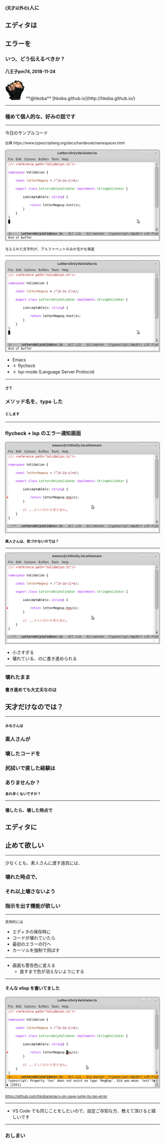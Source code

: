 ### <small>(天才以外の)</small>人に
## エディタは
## エラーを
### いつ、どう伝えるべきか？


#### 八王子pm74, 2018-11-24

<img src="img/myfistrect.jpg" style="width: 64px; height: 64px">
**@hkoba** [hkoba.github.io](http://hkoba.github.io/)

---

### 極めて個人的な、好みの話です

---

今日のサンプルコード

<small>
出典 https://www.typescriptlang.org/docs/handbook/namespaces.html
</small>

![](img/samplecode.png)

<small>与えられた文字列が、アルファベットのみか否かを検査</small>

---

<!-- .slide: class="small" -->

![](img/samplecode.png)

* Emacs
* ＋ flycheck
* ＋ lsp-mode (Language Server Protocol)

---

#### <small>さて</small>

### メソッド名を、typo した

#### <small>とします</small>

---

### flycheck + lsp のエラー通知画面

![](img/flycheck-error-default.png)

<small>**素人さんは、気づかないのでは？**</small><!-- .element: class="fragment" -->

---

![](img/flycheck-error-default.png)

* 小さすぎる
* 壊れている、のに書き進められる<!-- .element: class="fragment" -->

---

### 壊れたまま
#### 書き進めても大丈夫なのは
## 天才だけなのでは？

---

#### <small>みなさんは</small>

### 素人さんが
### 壊したコードを
### 尻拭いで直した経験は
### ありませんか？

<small>**あれ辛くないですか？**</small><!-- .element: class="fragment" -->

---

#### 壊したら、壊した時点で
## **エディタに**<!-- .element: class="fragment" -->
## 止めて欲しい<!-- .element: class="fragment" -->

---

少なくとも、素人さんに渡す道具には、

### 壊れた時点で、
### それ以上壊さないよう
### 指示を出す機能が欲しい

---

<small>具体的には</small>

* エディタの保存時に
* コードが壊れていたら
* 最初のエラーの行へ
* カーソルを強制で飛ばす

---

* 画面も警告色に変える
  * 直すまで色が消えないようにする

---

#### そんな elisp を書いてました

![](img/flycheck-lsp-jmp2err-on-save.png)

<small>https://github.com/hkoba/emacs-on-save-jump-to-lsp-error</small>

---

* VS Code でも同じことをしたいので、設定ご存知な方、教えて頂けると嬉しいです

- - - - -

### おしまい
